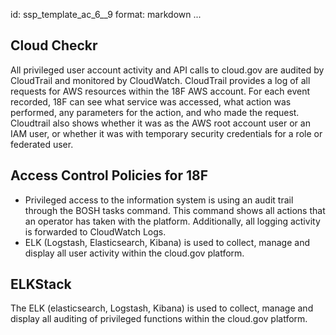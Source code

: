 id: ssp_template_ac_6__9
format: markdown
...
## Cloud Checkr

All privileged user account activity and API calls to cloud.gov are
audited by CloudTrail and monitored by CloudWatch. CloudTrail provides a log of
all requests for AWS resources within the 18F AWS account. For each event recorded,
18F can see what service was accessed, what action was performed, any parameters
for the action, and who made the request. Cloudtrail also shows whether it was
as the AWS root account user or an IAM user, or whether it was with temporary
security credentials for a role or federated user.
## Access Control Policies for 18F

* Privileged access to the information system is using an audit trail through
the BOSH tasks command. This command shows all actions that an operator has
taken with the platform. Additionally, all logging activity is forwarded to
CloudWatch Logs.
* ELK (Logstash, Elasticsearch, Kibana) is used to collect, manage and display
all user activity within the cloud.gov platform.
## ELKStack

The ELK (elasticsearch, Logstash, Kibana) is used to collect, manage and display all auditing of privileged functions within the cloud.gov platform.
